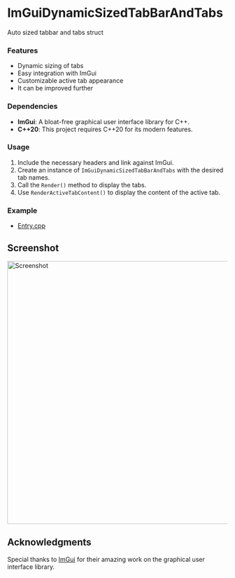 # ImGuiDynamicSizedTabBarAndTabs
 Auto sized tabbar and tabs struct
 
### Features
- Dynamic sizing of tabs
- Easy integration with ImGui
- Customizable active tab appearance
- It can be improved further

### Dependencies
- **ImGui**: A bloat-free graphical user interface library for C++.
- **C++20**: This project requires C++20 for its modern features.

### Usage
1. Include the necessary headers and link against ImGui.
2. Create an instance of `ImGuiDynamicSizedTabBarAndTabs` with the desired tab names.
3. Call the `Render()` method to display the tabs.
4. Use `RenderActiveTabContent()` to display the content of the active tab.

### Example
- [Entry.cpp](ImGuiDynamicSizedTabBarAndTabs/Entry.cpp)

## Screenshot
<img src="Screenshots/screenshot.gif" alt="Screenshot" width="600"/>

## Acknowledgments
Special thanks to [ImGui](https://github.com/ocornut/imgui) for their amazing work on the graphical user interface library.




